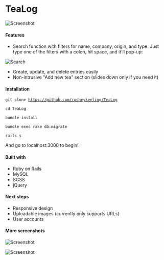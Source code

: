 TeaLog
=========

![Screenshot](http://i.imgur.com/ArLJ3.png)

#### Features
* Search function with filters for name, company, origin, and type. Just type one of the filters with a colon, hit space, and it'll pop-up:

![Search](http://i.imgur.com/0YHX1.png)

* Create, update, and delete entries easily
* Non-intrusive "Add new tea" section (slides down only if you need it)

#### Installation
<code>git clone https://github.com/rodneykeeling/TeaLog</code>

<code>cd TeaLog</code>

<code>bundle install</code>

<code>bundle exec rake db:migrate</code>

<code>rails s</code>


And go to localhost:3000 to begin!

#### Built with
* Ruby on Rails
* MySQL
* SCSS
* jQuery

#### Next steps
* Responsive design
* Uploadable images (currently only supports URLs)
* User accounts

#### More screenshots
![Screenshot](http://i.imgur.com/Rblhf.png)


![Screenshot](http://i.imgur.com/NUTwg.png)
